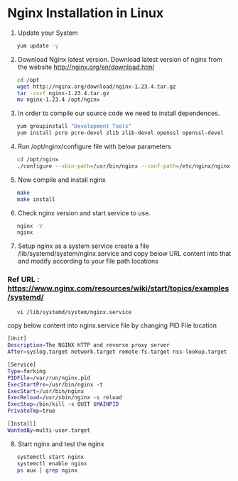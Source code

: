 # Nginx Installation in Linux

1. Update your System 
```sh 
   yum update -y
```

2. Download Nginx latest version. Download latest version of nginx from the website http://nginx.org/en/download.html
```sh 
   cd /opt
   wget http://nginx.org/download/nginx-1.23.4.tar.gz
   tar -zxvf nginx-1.23.4.tar.gz
   mv nginx-1.23.4 /opt/nginx 
```
 
3. In order to compile our source code we need to install dependences. 
```sh
   yum groupinstall "Development Tools"
   yum install pcre pcre-devel zlib zlib-devel openssl openssl-devel
```

4. Run /opt/nginx/configure file with below parameters 
```sh
   cd /opt/nginx 
   ./configure --sbin-path=/usr/bin/nginx --conf-path=/etc/nginx/nginx.conf  --error-log-path=/var/log/nginx/error.log --http-log-path=/var/log/nginx/access.log --with-pcre --pid-path=/var/run/nginx.pid --with-http_ssl_module
```

5. Now compile and install  nginx 
```sh
   make 
   make install 
 ```
 
6. Check nginx version and start service to use. 
```sh 
   nginx -V
   nginx 
 ```

7. Setup nginx as a system service create a file /lib/systemd/system/nginx.service and copy below URL content into that and modify according to your file path locations
### Ref URL : https://www.nginx.com/resources/wiki/start/topics/examples/systemd/
```sh
   vi /lib/systemd/system/nginx.service
```

copy below content into nginx.service file by changing PID File location 
```sh 
[Unit]
Description=The NGINX HTTP and reverse proxy server
After=syslog.target network.target remote-fs.target nss-lookup.target

[Service]
Type=forking
PIDFile=/var/run/nginx.pid 
ExecStartPre=/usr/bin/nginx -t  
ExecStart=/usr/bin/nginx 
ExecReload=/usr/sbin/nginx -s reload
ExecStop=/bin/kill -s QUIT $MAINPID
PrivateTmp=true

[Install]
WantedBy=multi-user.target
```
8. Start nginx and test the nginx 
 ```sh 
    systemctl start nginx
    systemctl enable nginx
    ps aux | grep nginx
 ```